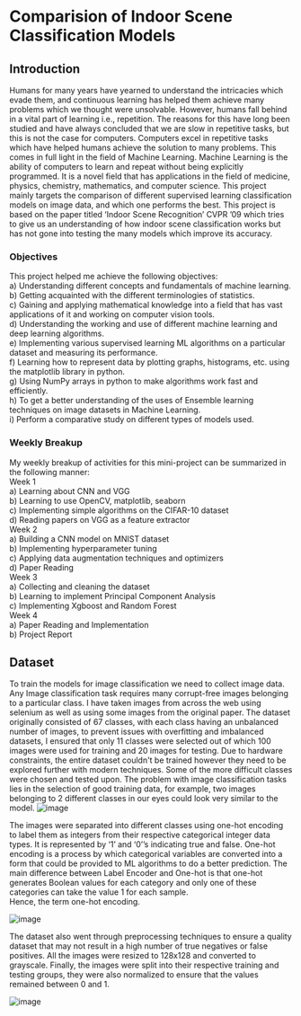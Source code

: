 # Comparision of Indoor Scene Classification Models

## Introduction

Humans for many years have yearned to understand the intricacies which evade them, and
continuous learning has helped them achieve many problems which we thought were
unsolvable. However, humans fall behind in a vital part of learning i.e., repetition. The
reasons for this have long been studied and have always concluded that we are slow in
repetitive tasks, but this is not the case for computers. Computers excel in repetitive tasks
which have helped humans achieve the solution to many problems. This comes in full light in
the field of Machine Learning. Machine Learning is the ability of computers to learn and
repeat without being explicitly programmed. It is a novel field that has applications in the
field of medicine, physics, chemistry, mathematics, and computer science. This project
mainly targets the comparison of different supervised learning classification models on image
data, and which one performs the best. This project is based on the paper titled ‘Indoor Scene
Recognition’ CVPR ’09 which tries to give us an understanding of how indoor scene
classification works but has not gone into testing the many models which improve its
accuracy.

### Objectives

This project helped me achieve the following objectives: \
a) Understanding different concepts and fundamentals of machine learning. \
b) Getting acquainted with the different terminologies of statistics. \
c) Gaining and applying mathematical knowledge into a field that has vast
   applications of it and working on computer vision tools. \
d) Understanding the working and use of different machine learning and deep
   learning algorithms. \
e) Implementing various supervised learning ML algorithms on a particular dataset and measuring its
   performance. \
f) Learning how to represent data by plotting graphs, histograms, etc. using the
   matplotlib library in python. \
g) Using NumPy arrays in python to make algorithms work fast and efficiently. \
h) To get a better understanding of the uses of Ensemble learning techniques on
   image datasets in Machine Learning. \
i) Perform a comparative study on different types of models used. 

### Weekly Breakup 

My weekly breakup of activities for this mini-project can be summarized in the following
manner: \
Week 1 \
a) Learning about CNN and VGG \
b) Learning to use OpenCV, matplotlib, seaborn \
c) Implementing simple algorithms on the CIFAR-10 dataset \
d) Reading papers on VGG as a feature extractor \
Week 2 \
a) Building a CNN model on MNIST dataset \
b) Implementing hyperparameter tuning \
c) Applying data augmentation techniques and optimizers \
d) Paper Reading \
Week 3 \
a) Collecting and cleaning the dataset \
b) Learning to implement Principal Component Analysis \
c) Implementing Xgboost and Random Forest \
Week 4 \
a) Paper Reading and Implementation \
b) Project Report 

## Dataset

To train the models for image classification we need to collect image data. Any Image
classification task requires many corrupt-free images belonging to a particular class. I have
taken images from across the web using selenium as well as using some images from the
original paper. The dataset originally consisted of 67 classes, with each class having an
unbalanced number of images, to prevent issues with overfitting and imbalanced datasets, I
ensured that only 11 classes were selected out of which 100 images were used for training
and 20 images for testing. Due to hardware constraints, the entire dataset couldn't be trained
however they need to be explored further with modern techniques.
Some of the more difficult classes were chosen and tested upon.
The problem with image classification tasks lies in the selection of good training data, for
example, two images belonging to 2 different classes in our eyes could look very similar to
the model.
![image](https://user-images.githubusercontent.com/68948344/160279789-68a5490e-624f-47ea-bba0-12e3d692395a.png)


The images were separated into different classes using one-hot encoding to label them as
integers from their respective categorical integer data types. It is represented by ‘1’ and ‘0’’s
indicating true and false. One-hot encoding is a process by which categorical variables are
converted into a form that could be provided to ML algorithms to do a better prediction.
The main difference between Label Encoder and One-hot is that one-hot generates Boolean
values for each category and only one of these categories can take the value 1 for each
sample. \
Hence, the term one-hot encoding.

![image](https://user-images.githubusercontent.com/68948344/160279833-3019ce69-1f2f-4220-9163-0a4831fafce5.png)


The dataset also went through preprocessing techniques to ensure a quality dataset that may
not result in a high number of true negatives or false positives. All the images were resized to
128x128 and converted to grayscale. Finally, the images were split into their respective
training and testing groups, they were also normalized to ensure that the values remained
between 0 and 1.


![image](https://user-images.githubusercontent.com/68948344/160279853-1c229ca1-9e66-461c-aa80-b7a8fd5b5e5b.png)




